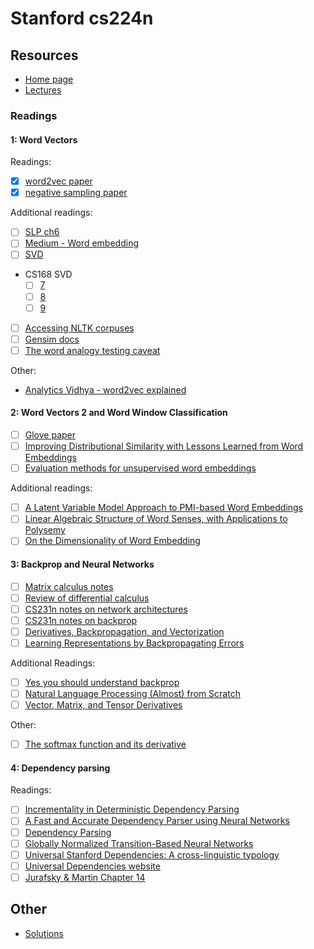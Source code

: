 # Stanford cs224n

## Resources

- [Home page](https://web.stanford.edu/class/archive/cs/cs224n/cs224n.1214/)
- [Lectures](https://www.youtube.com/playlist?list=PLoROMvodv4rOSH4v6133s9LFPRHjEmbmJ)

### Readings

#### 1: Word Vectors 

Readings:
- [x] [word2vec paper](https://arxiv.org/pdf/1301.3781.pdf)
- [x] [negative sampling paper](http://papers.nips.cc/paper/5021-distributed-representations-of-words-and-phrases-and-their-compositionality.pdf)

Additional readings:
- [ ] [SLP ch6](https://web.stanford.edu/~jurafsky/slp3/6.pdf)
- [ ] [Medium - Word embedding](https://medium.com/data-science-group-iitr/word-embedding-2d05d270b285)
- [ ] [SVD](https://davetang.org/file/Singular_Value_Decomposition_Tutorial.pdf)
- CS168 SVD
    - [ ] [7](https://web.stanford.edu/class/cs168/l/l7.pdf)
    - [ ] [8](http://theory.stanford.edu/~tim/s15/l/l8.pdf)
    - [ ] [9](https://web.stanford.edu/class/cs168/l/l9.pdf)
- [ ] [Accessing NLTK corpuses](https://www.nltk.org/book/ch02.html)
- [ ] [Gensim docs](https://radimrehurek.com/gensim/models/keyedvectors.html#gensim.models.keyedvectors.FastTextKeyedVectors.most_similar)
- [ ] [The word analogy testing caveat](https://aclanthology.org/N18-2039.pdf)

Other:
- [Analytics Vidhya - word2vec explained](https://medium.com/analytics-vidhya/maths-behind-word2vec-explained-38d74f32726b)


#### 2: Word Vectors 2 and Word Window Classification

- [ ] [Glove paper](https://nlp.stanford.edu/pubs/glove.pdf)
- [ ] [Improving Distributional Similarity with Lessons Learned from Word Embeddings](https://aclanthology.org/Q15-1016)
- [ ] [Evaluation methods for unsupervised word embeddings](https://aclanthology.org/D15-1036)

Additional readings:
- [ ] [A Latent Variable Model Approach to PMI-based Word Embeddings](https://aclanthology.org/Q16-1028/)
- [ ] [Linear Algebraic Structure of Word Senses, with Applications to Polysemy](https://transacl.org/ojs/index.php/tacl/article/viewFile/1346/320)
- [ ] [On the Dimensionality of Word Embedding](https://proceedings.neurips.cc/paper/2018/file/b534ba68236ba543ae44b22bd110a1d6-Paper.pdf)

#### 3: Backprop and Neural Networks

- [ ] [Matrix calculus notes](http://web.stanford.edu/class/cs224n/readings/gradient-notes.pdf)
- [ ] [Review of differential calculus](http://web.stanford.edu/class/cs224n/readings/review-differential-calculus.pdf)
- [ ] [CS231n notes on network architectures](http://cs231n.github.io/neural-networks-1/)
- [ ] [CS231n notes on backprop](http://cs231n.github.io/optimization-2/)
- [ ] [Derivatives, Backpropagation, and Vectorization](http://cs231n.stanford.edu/handouts/derivatives.pdf)
- [ ] [Learning Representations by Backpropagating Errors](http://www.iro.umontreal.ca/~vincentp/ift3395/lectures/backprop_old.pdf)

Additional Readings:
- [ ] [Yes you should understand backprop](https://medium.com/@karpathy/yes-you-should-understand-backprop-e2f06eab496b)
- [ ] [Natural Language Processing (Almost) from Scratch](http://www.jmlr.org/papers/volume12/collobert11a/collobert11a.pdf)
- [ ] [Vector, Matrix, and Tensor Derivatives](http://cs231n.stanford.edu/vecDerivs.pdf)

Other:
- [ ] [The softmax function and its derivative](https://eli.thegreenplace.net/2016/the-softmax-function-and-its-derivative/)


#### 4: Dependency parsing

Readings:
- [ ] [Incrementality in Deterministic Dependency Parsing](https://www.aclweb.org/anthology/W/W04/W04-0308.pdf)
- [ ] [A Fast and Accurate Dependency Parser using Neural Networks](https://www.emnlp2014.org/papers/pdf/EMNLP2014082.pdf)
- [ ] [Dependency Parsing](http://www.morganclaypool.com/doi/abs/10.2200/S00169ED1V01Y200901HLT002)
- [ ] [Globally Normalized Transition-Based Neural Networks](https://arxiv.org/pdf/1603.06042.pdf)
- [ ] [Universal Stanford Dependencies: A cross-linguistic typology](http://nlp.stanford.edu/~manning/papers/USD_LREC14_UD_revision.pdf)
- [ ] [Universal Dependencies website](http://universaldependencies.org/)
- [ ] [Jurafsky & Martin Chapter 14](https://web.stanford.edu/~jurafsky/slp3/14.pdf)

## Other

- [Solutions](https://github.com/fullpower/CS224N-2022)
